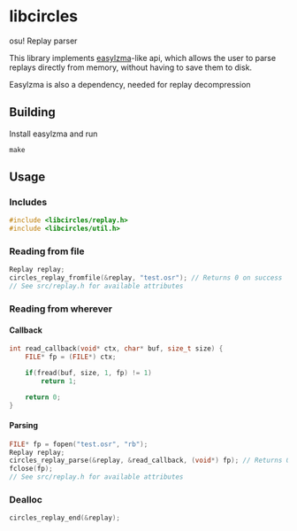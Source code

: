 # libcircles

osu! Replay parser

This library implements [easylzma](https://github.com/lloyd/easylzma)-like api,
which allows the user to parse replays directly from memory, without having to save them to disk.

Easylzma is also a dependency, needed for replay decompression

## Building

Install easylzma and run

```
make
```

## Usage

### Includes

```c
#include <libcircles/replay.h>
#include <libcircles/util.h>
```

### Reading from file

```c
Replay replay;
circles_replay_fromfile(&replay, "test.osr"); // Returns 0 on success
// See src/replay.h for available attributes
```

### Reading from wherever

#### Callback

```c
int read_callback(void* ctx, char* buf, size_t size) {
	FILE* fp = (FILE*) ctx;

	if(fread(buf, size, 1, fp) != 1)
		return 1;

	return 0;
}
```

#### Parsing

```c
FILE* fp = fopen("test.osr", "rb");
Replay replay;
circles_replay_parse(&replay, &read_callback, (void*) fp); // Returns 0 on success
fclose(fp);
// See src/replay.h for available attributes
```

### Dealloc

```c
circles_replay_end(&replay);
```
